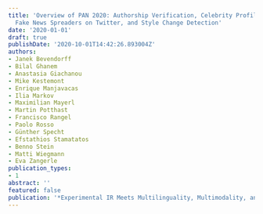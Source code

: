 ```yaml
---
title: 'Overview of PAN 2020: Authorship Verification, Celebrity Profiling, Profiling
  Fake News Spreaders on Twitter, and Style Change Detection'
date: '2020-01-01'
draft: true
publishDate: '2020-10-01T14:42:26.893004Z'
authors:
- Janek Bevendorff
- Bilal Ghanem
- Anastasia Giachanou
- Mike Kestemont
- Enrique Manjavacas
- Ilia Markov
- Maximilian Mayerl
- Martin Potthast
- Francisco Rangel
- Paolo Rosso
- Günther Specht
- Efstathios Stamatatos
- Benno Stein
- Matti Wiegmann
- Eva Zangerle
publication_types:
- 1
abstract: ''
featured: false
publication: '*Experimental IR Meets Multilinguality, Multimodality, and Interaction*'
---
```


